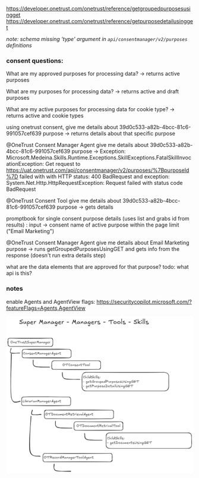 https://developer.onetrust.com/onetrust/reference/getgroupedpurposesusingget
https://developer.onetrust.com/onetrust/reference/getpurposedetailusingget

*note: schema missing 'type' argument in `api/consentmanager/v2/purposes` definitions* 

### consent questions:
What are my approved purposes for processing data?
  -> returns active purposes

What are my purposes for processing data?
  -> returns active and draft purposes

What are my active purposes for processing data for cookie type?
  -> returns active and cookie types

using onetrust consent, give me details about 39d0c533-a82b-4bcc-81c6-991057cef639 purpose
  -> returns details about that specific purpose

@OneTrust Consent Manager Agent give me details about 39d0c533-a82b-4bcc-81c6-991057cef639 purpose
  -> Exception: Microsoft.Medeina.Skills.Runtime.Exceptions.SkillExceptions.FatalSkillInvocationException: Get request to https://uat.onetrust.com/api/consentmanager/v2/purposes/%7BpurposeId%7D failed with with HTTP status: 400 BadRequest and exception: System.Net.Http.HttpRequestException: Request failed with status code BadRequest

@OneTrust Consent Tool give me details about 39d0c533-a82b-4bcc-81c6-991057cef639 purpose
  -> gets details 

promptbook for single consent purpose details (uses list and grabs id from results) :
input -> consent name of active purpose within the page limit ("Email Marketing")

@OneTrust Consent Manager Agent give me details about Email Marketing purpose
  -> runs getGroupedPurposesUsingGET and gets info from the response (doesn't run extra details step) 


what are the data elements that are approved for that purpose?
todo: what api is this?


### notes
enable Agents and AgentView flags:
https://securitycopilot.microsoft.com/?featureFlags=Agents,AgentView



![](diagram.png)
